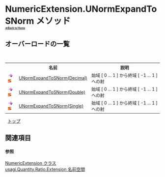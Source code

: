 # NumericExtension.UNormExpandToSNorm メソッド <div style="font-size:30%"><a href="https://github.com/usagi/usagi.cs/blob/master/docs/Home.md">≪Back to Home</a></div> 


## オーバーロードの一覧
&nbsp;<table><tr><th></th><th>名前</th><th>説明</th></tr><tr><td>![Public メソッド](media/pubmethod.gif "Public メソッド")![静的メンバー](media/static.gif "静的メンバー")</td><td><a href="M_usagi_Quantity_Ratio_Extension_NumericExtension_UNormExpandToSNorm.md">UNormExpandToSNorm(Decimal)</a></td><td>
始域 [ 0 ... 1 ] から終域 [ -1 ... 1 ] への射</td></tr><tr><td>![Public メソッド](media/pubmethod.gif "Public メソッド")![静的メンバー](media/static.gif "静的メンバー")</td><td><a href="M_usagi_Quantity_Ratio_Extension_NumericExtension_UNormExpandToSNorm_1.md">UNormExpandToSNorm(Double)</a></td><td>
始域 [ 0 ... 1 ] から終域 [ -1 ... 1 ] への射</td></tr><tr><td>![Public メソッド](media/pubmethod.gif "Public メソッド")![静的メンバー](media/static.gif "静的メンバー")</td><td><a href="M_usagi_Quantity_Ratio_Extension_NumericExtension_UNormExpandToSNorm_2.md">UNormExpandToSNorm(Single)</a></td><td>
始域 [ 0 ... 1 ] から終域 [ -1 ... 1 ] への射</td></tr></table>&nbsp;
<a href="#numericextension.unormexpandtosnorm-メソッド">トップ</a>

## 関連項目


#### 参照
<a href="T_usagi_Quantity_Ratio_Extension_NumericExtension.md">NumericExtension クラス</a><br /><a href="N_usagi_Quantity_Ratio_Extension.md">usagi.Quantity.Ratio.Extension 名前空間</a><br />